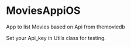 # MoviesAppiOS
App to list Movies based on Api from themoviedb

Set your Api_key in Utils class for testing.
